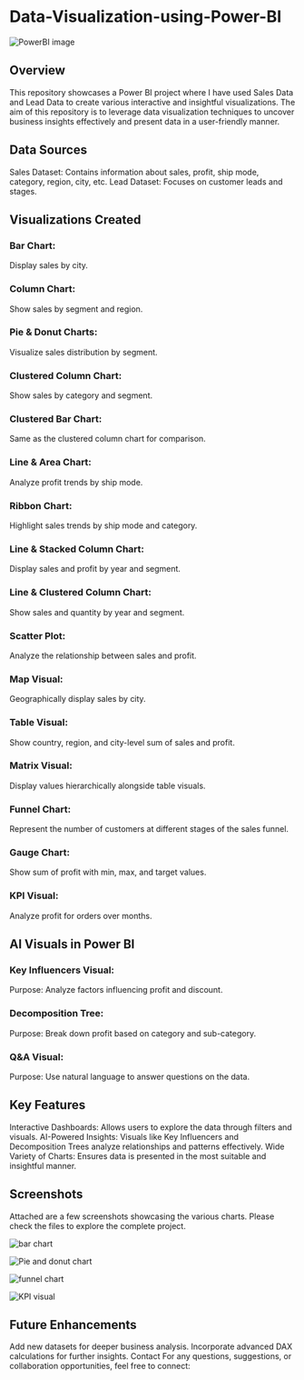 # Data-Visualization-using-Power-BI

![PowerBI image](https://github.com/user-attachments/assets/0959bbc9-746a-4d19-8395-4571c976c6d1)

## Overview
This repository showcases a Power BI project where I have used Sales Data and Lead Data to create various interactive and insightful visualizations. The aim of this repository is to leverage data visualization techniques to uncover business insights effectively and present data in a user-friendly manner.

## Data Sources
Sales Dataset: Contains information about sales, profit, ship mode, category, region, city, etc.
Lead Dataset: Focuses on customer leads and stages.

## Visualizations Created

### Bar Chart:
Display sales by city.

### Column Chart:
Show sales by segment and region.

### Pie & Donut Charts:
Visualize sales distribution by segment.

### Clustered Column Chart:
Show sales by category and segment.

### Clustered Bar Chart:
Same as the clustered column chart for comparison.

### Line & Area Chart:
Analyze profit trends by ship mode.

### Ribbon Chart:
Highlight sales trends by ship mode and category.

### Line & Stacked Column Chart:
Display sales and profit by year and segment.

### Line & Clustered Column Chart:
Show sales and quantity by year and segment.

### Scatter Plot:
Analyze the relationship between sales and profit.

### Map Visual:
Geographically display sales by city.

### Table Visual:
Show country, region, and city-level sum of sales and profit.

### Matrix Visual:
Display values hierarchically alongside table visuals.

### Funnel Chart:
Represent the number of customers at different stages of the sales funnel.

### Gauge Chart:
Show sum of profit with min, max, and target values.

### KPI Visual:
Analyze profit for orders over months.

## AI Visuals in Power BI

### Key Influencers Visual:
Purpose: Analyze factors influencing profit and discount.

### Decomposition Tree:
Purpose: Break down profit based on category and sub-category.

### Q&A Visual:
Purpose: Use natural language to answer questions on the data.

## Key Features
Interactive Dashboards: Allows users to explore the data through filters and visuals.
AI-Powered Insights: Visuals like Key Influencers and Decomposition Trees analyze relationships and patterns effectively.
Wide Variety of Charts: Ensures data is presented in the most suitable and insightful manner.

## Screenshots

Attached are a few screenshots showcasing the various charts. Please check the files to explore the complete project.

![bar chart](https://github.com/user-attachments/assets/0b4ab085-c0a2-4c4b-b9f4-aeac81d3b90f)

![Pie and donut chart](https://github.com/user-attachments/assets/08338e3c-6914-4a91-a91c-b33052f411d1)

![funnel chart](https://github.com/user-attachments/assets/2fe3dfa7-d8d0-43e0-a87b-dd50ff367b08)

![KPI visual](https://github.com/user-attachments/assets/bcfa63aa-d314-4d1d-a942-be05a85693ff)

## Future Enhancements
Add new datasets for deeper business analysis.
Incorporate advanced DAX calculations for further insights.
Contact
For any questions, suggestions, or collaboration opportunities, feel free to connect:
